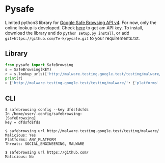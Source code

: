 # Pysafe

Limited python3 library for [Google Safe Browsing API v4](https://developers.google.com/safe-browsing/v4/). For now, only the online lookup is developed. Check [here](https://developers.google.com/safe-browsing/v4/get-started) to get am API key. To install, download the library and do `python setup.py install`, or add `git+https://github.com/Te-k/pysafe.git` to your requirements.txt.

## Library

```python
from pysafe import SafeBrowsing
s = SafeBrowsing(KEY)
r = s.lookup_urls(['http://malware.testing.google.test/testing/malware/'])
print(r)
> {'http://malware.testing.google.test/testing/malware/': {'platforms': ['ANY_PLATFORM'], 'threats': ['MALWARE', 'SOCIAL_ENGINEERING'], 'malicious': True, 'cache': '300s'}}
```

## CLI

```
$ safebrowsing config --key dfdsfdsfds
In /home/user/.config/safebrowsing:
[SafeBrowsing]
key = dfdsfdsfds

$ safebrowsing url http://malware.testing.google.test/testing/malware/
Malicious: Yes
Platforms: ANY_PLATFORM
Threats: SOCIAL_ENGINEERING, MALWARE

$ safebrowsing url https://github.com/
Malicious: No
```
